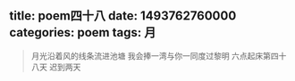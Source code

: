 title: poem四十八
date: 1493762760000
categories: poem
tags: 月
---
> 月光沿着风的线条流进池塘
我会捧一湾与你一同度过黎明
六点起床第四十八天 迟到两天
